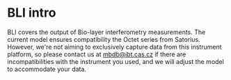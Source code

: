 # BLI intro

BLI covers the output of Bio-layer interferometry measurements. 
The current model ensures compatibility the Octet series from Satorius.
However, we're not aiming to exclusively capture data from this instrument 
platform, so please contact us at mbdb@ibt.cas.cz if there are 
incompatibilities with the instrument you used, and we will adjust 
the model to accommodate your data.